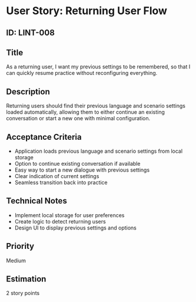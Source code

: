 # User Story: Returning User Flow

## ID: LINT-008

## Title
As a returning user, I want my previous settings to be remembered, so that I can quickly resume practice without reconfiguring everything.

## Description
Returning users should find their previous language and scenario settings loaded automatically, allowing them to either continue an existing conversation or start a new one with minimal configuration.

## Acceptance Criteria
- Application loads previous language and scenario settings from local storage
- Option to continue existing conversation if available
- Easy way to start a new dialogue with previous settings
- Clear indication of current settings
- Seamless transition back into practice

## Technical Notes
- Implement local storage for user preferences
- Create logic to detect returning users
- Design UI to display previous settings and options

## Priority
Medium

## Estimation
2 story points
